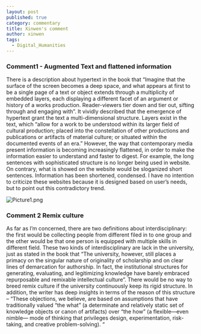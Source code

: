 ```yaml
---
layout: post
published: true
category: commentary
title: Xinwen's comment
author: xinwen
tags:
  - Digital_Humanities
---
```

### Comment1 - Augmented Text and flattened information

There is a description about hypertext in the book that “Imagine that the surface of the screen becomes a deep space, and what appears at first to be a single page of a text or object extends through a multiplicity of embedded layers, each displaying a different facet of an argument or history of a works production. Reader-viewers tier down and tier out, sifting through and engaging with”. It vividly described that the emergence of hypertext grant the text a multi-dimensional structure. Layers exist in the text, which “allow for a work to be understood within its larger field of cultural production; placed into the constellation of other productions and publications or artifacts of material culture; or situated within the documented events of an era.” 
However, the way that contemporary media present information is becoming increasingly flattened, in order to make the information easier to understand and faster to digest. For example, the long sentences with sophisticated structure is no longer being used in website. On contrary, what is showed on the website would be sloganized short sentences. Information has been shortened, condensed. I have no intention to criticize these websites because it is designed based on user’s needs, but to point out this contradictory trend.

![Picture1.png]({{site.baseurl}}/assets/Picture1.png)



 
### Comment 2 Remix culture

As far as I’m concerned, there are two definitions about interdisciplinary: the first would be collecting people from different filed in to one group and the other would be that one person is equipped with multiple skills in different field. These two kinds of interdisciplinary are lack in the university, just as stated in the book that “The university, however, still places a primacy on the singular nature of originality of scholarship and on clear lines of demarcation for authorship. In fact, the institutional structures for generating, evaluating, and legitimizing knowledge have barely embraced repurposable and remixable intellectual culture”. There would be no way to breed remix culture if the university continuously keep its rigid structure. In addition, the writer has deep insights in terms of the reason of this structure – “These objections, we believe, are based on assumptions that have traditionally valued “the what” (a determinate and relatively static set of knowledge objects or canon of artifacts) over “the how” (a flexible—even nimble— mode of thinking that privileges design, experimentation, risk-taking, and creative problem-solving). “

